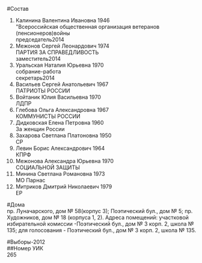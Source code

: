 #Состав  
1. Калинина Валентина Ивановна 1946  
    "Всероссийская общественная организация ветеранов (пенсионеров)войны  
    председатель2014  
2. Межонов Сергей Леонардович 1974  
    ПАРТИЯ ЗА СПРАВЕДЛИВОСТЬ  
    заместитель2014  
3. Уральская Наталия Юрьевна 1970  
    собрание-работа  
    секретарь2014  
4. Васильев Сергей Анатольевич 1967  
    ПАТРИОТЫ РОССИИ  
5. Войтаник Юлия Васильевна 1970  
    ЛДПР  
6. Глебова Ольга Александровна 1967  
    КОММУНИСТЫ РОССИИ  
7. Дидковская Елена Петровна 1960  
    За женщин России  
8. Захарова Светлана Платоновна 1950  
    СР  
9. Левин Борис Александрович 1964  
    КПРФ  
10. Межонова Александра Юрьевна 1970  
    СОЦИАЛЬНОЙ ЗАЩИТЫ  
11. Минина Светлана Романовна 1973  
    МО Парнас  
12. Митриков Дмитрий Николаевич 1979  
    ЕР  

#Дома  
пр. Луначарского, дом № 58(корпус 3); Поэтический бул., дом № 5; пр. Художников, дом № 18 (корпуса 1, 2). Адреса помещений: участковой избирательной комиссии -Поэтический бул., дом № 3 корп. 2, школа № 135; для голосования - Поэтический бул., дом № 3 корп. 2, школа № 135.  
  
#Выборы-2012  
##Номер УИК  
265  
